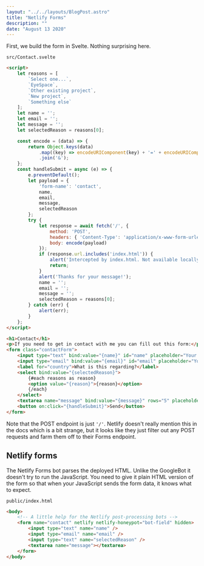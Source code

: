 ```yaml
---
layout: "../../layouts/BlogPost.astro"
title: "Netlify Forms"
description: ""
date: "August 13 2020"
---
```


First, we build the form in Svelte.
Nothing surprising here.

`src/Contact.svelte`

```html
<script>
    let reasons = [
        `Select one...`,
        `EyeSpace`,
        `Other existing project`,
        `New project`,
        `Something else`
    ];
    let name = '';
    let email = '';
    let message = '';
    let selectedReason = reasons[0];

    const encode = (data) => {
        return Object.keys(data)
            .map((key) => encodeURIComponent(key) + '=' + encodeURIComponent(data[key]))
            .join('&');
    };
    const handleSubmit = async (e) => {
        e.preventDefault();
        let payload = {
            'form-name': 'contact',
            name,
            email,
            message,
            selectedReason
        };
        try {
            let response = await fetch('/', {
                method: 'POST',
                headers: { 'Content-Type': 'application/x-www-form-urlencoded' },
                body: encode(payload)
            });
            if (response.url.includes('index.html')) {
                alert('Intercepted by index.html. Not available locally.');
                return;
            }
            alert('Thanks for your message!');
            name = '';
            email = '';
            message = '';
            selectedReason = reasons[0];
        } catch (err) {
            alert(err);
        }
    };
</script>

<h1>Contact</h1>
<p>If you need to get in contact with me you can fill out this form:</p>
<form class="contactForm">
    <input type="text" bind:value="{name}" id="name" placeholder="Your Name" />
    <input type="email" bind:value="{email}" id="email" placeholder="Your Email" />
    <label for="country">What is this regarding?</label>
    <select bind:value="{selectedReason}">
        {#each reasons as reason}
        <option value="{reason}">{reason}</option>
        {/each}
    </select>
    <textarea name="message" bind:value="{message}" rows="5" placeholder="Message" />
    <button on:click="{handleSubmit}">Send</button>
</form>
```

Note that the POST endpoint is just `'/'`.
Netlify doesn't really mention this in the docs which is a bit strange, but it looks like they just filter out any POST requests and farm them off to their Forms endpoint.

## Netlify forms

The Netlify Forms bot parses the deployed HTML.
Unlike the GoogleBot it doesn't try to run the JavaScript.
You need to give it plain HTML version of the form so that when your JavaScript sends the form data, it knows what to expect.

`public/index.html`

```html
<body>
    <!-- A little help for the Netlify post-processing bots -->
    <form name="contact" netlify netlify-honeypot="bot-field" hidden>
        <input type="text" name="name" />
        <input type="email" name="email" />
        <input type="text" name="selectedReason" />
        <textarea name="message"></textarea>
    </form>
</body>
```
